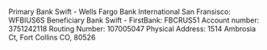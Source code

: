 Primary Bank Swift - Wells Fargo Bank International San Fransisco: WFBIUS6S
Beneficiary Bank Swift - FirstBank: FBCRUS51
Account number: 3751242118
Routing Number: 107005047
Physical Address: 1514 Ambrosia Ct, Fort Collins CO, 80526
